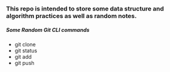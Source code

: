 ### This repo is intended to store some data structure and algorithm practices as well as random notes. 


##### Some Random Git CLI commands
* git clone
* git status
* git add
* git push

